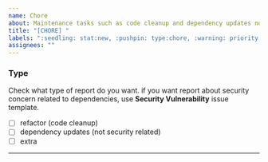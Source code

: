 ```yaml
---
name: Chore
about: Maintenance tasks such as code cleanup and dependency updates not related to security
title: "[CHORE] "
labels: ":seedling: stat:new, :pushpin: type:chore, :warning: priority:low"
assignees: ""
---
```


### Type

Check what type of report do you want. if you want report about security concern related to dependencies, use **Security Vulnerability** issue template.

- [ ] refactor (code cleanup)
- [ ] dependency updates (not security related)
- [ ] extra

---
